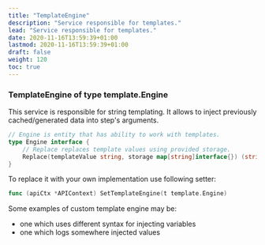 ```yaml
---
title: "TemplateEngine"
description: "Service responsible for templates."
lead: "Service responsible for templates."
date: 2020-11-16T13:59:39+01:00
lastmod: 2020-11-16T13:59:39+01:00
draft: false
weight: 120
toc: true
---
```


### TemplateEngine of type template.Engine
This service is responsible for string templating. It allows to inject previously cached/generated data into step's arguments.
```go
// Engine is entity that has ability to work with templates.
type Engine interface {
	// Replace replaces template values using provided storage.
	Replace(templateValue string, storage map[string]interface{}) (string, error)
}
```

To replace it with your own implementation use following setter:
```go
func (apiCtx *APIContext) SetTemplateEngine(t template.Engine)
```

Some examples of custom template engine may be:
- one which uses different syntax for injecting variables
- one which logs somewhere injected values